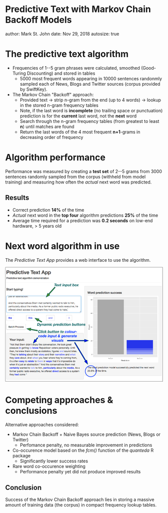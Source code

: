 Predictive Text with Markov Chain Backoff Models
========================================================
author: Mark St. John
date: Nov 29, 2018
autosize: true

The predictive text algorithm
========================================================

- Frequencies of 1--5 gram phrases were calculated, smoothed (Good-Turing Discounting) and stored in tables 
    - 5000 most frequent words appearing in 10000 sentences randonmly sampled each of News, Blogs and Twitter sources (corpus provided by SwiftKey).
- The Markov Chain "Backoff" approach:
    - Provided text -> strip n-gram from the end (up to 4 words) -> lookup in the stored n-gram frequency tables
    - Note, if the last word is **incomplete** (no trailing space or punctuation) prediction is for the **current** last word, not the **next** word
    - Search through the n-gram frequency tables (from greatest to least **n**) until matches are found
    - Return the last words of the 4 most frequent **n+1**-grams in decreasing order of frequency

Algorithm performance
========================================================
Performance was measured by creating a **test set** of 2--5 grams from 3000 sentences randomly sampled from the corpus (withheld from model training) and measuring how often the *actual* next word was predicted.

Results
---

- Correct prediction **14%** of the time
- *Actual* next word in the **top four** algorithm predictions **25%** of the time
- Average time required for a prediction was **0.2 seconds** on low-end hardware, > 5 years old

Next word algorithm in use
========================================================
The *Predictive Text App* provides a web interface to use the algorithm.

![title](UI_figure.png)

Competing approaches & conclusions
===================================

Alternative approaches considered:

- Markov Chain Backoff + Naive Bayes source prediction (News, Blogs or Twitter) 
    - Perfomance penalty, no measurable improvement in predictions
- Co-occurence model based on the *fcm()* function of the *quanteda* R package
    - Significantly lower success rates
- Rare word co-occurence weighting
    - Performance penalty yet did not produce improved results 

Conclusion
----------
Success of the Markov Chain Backoff approach lies in storing a massive amount of training data (the corpus) in compact frequency lookup tables.
